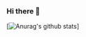 ### Hi there 👋

[![Anurag's github stats](https://github-readme-stats.vercel.app/api?username=it-yayu&show_icons=true&theme=dark)]
